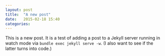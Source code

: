 ```yaml
---
layout: post
title:  "A new post"
date:   2015-02-18 15:40
categories:
---
```

This is a new post. It is a test of adding a post to a Jekyll server running in
watch mode via `bundle exec jekyll serve -w`. (I also want to see if the latter
  turns into code.)
